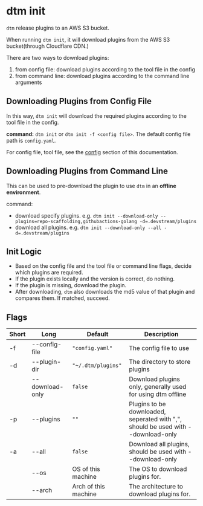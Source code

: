 # dtm init

`dtm` release plugins to an AWS S3 bucket. 

When running `dtm init`, it will download plugins from the AWS S3 bucket(through Cloudflare CDN.)

There are two ways to download plugins:

1. from config file: download plugins according to the tool file in the config
2. from command line: download plugins according to the command line arguments

## Downloading Plugins from Config File

In this way, `dtm init` will download the required plugins according to the tool file in the config.

**command:** `dtm init` or `dtm init -f <config file>`. The default config file path is `config.yaml`.

For config file, tool file, see the [config](../core-concepts/config.md) section of this documentation.

## Downloading Plugins from Command Line

This can be used to pre-download the plugin to use `dtm` in an **offline environment**.

command: 

- download specify plugins. e.g. `dtm init --download-only --plugins=repo-scaffolding,githubactions-golang -d=.devstream/plugins`
- download all plugins. e.g. `dtm init --download-only --all -d=.devstream/plugins`

## Init Logic

- Based on the config file and the tool file or command line flags, decide which plugins are required.
- If the plugin exists locally and the version is correct, do nothing.
- If the plugin is missing, download the plugin.
- After downloading, `dtm` also downloads the md5 value of that plugin and compares them. If matched, succeed.

## Flags

| Short | Long            | Default              | Description                                                                       |
|-------|-----------------|----------------------|-----------------------------------------------------------------------------------|
| -f    | --config-file   | `"config.yaml"`      | The config file to use                                                            |
| -d    | --plugin-dir    | `"~/.dtm/plugins"`   | The directory to store plugins                                                    |
|       | --download-only | `false`              | Download plugins only, generally used for using dtm offline                       |
| -p    | --plugins       | `""`                 | Plugins to be downloaded, seperated with ",", should be used with --download-only |
| -a    | --all           | `false`              | Download all plugins, should be used with --download-only                         |
|       | --os            | OS of this machine   | The OS to download plugins for.                                                   |
|       | --arch          | Arch of this machine | The architecture to download plugins for.                                         |

